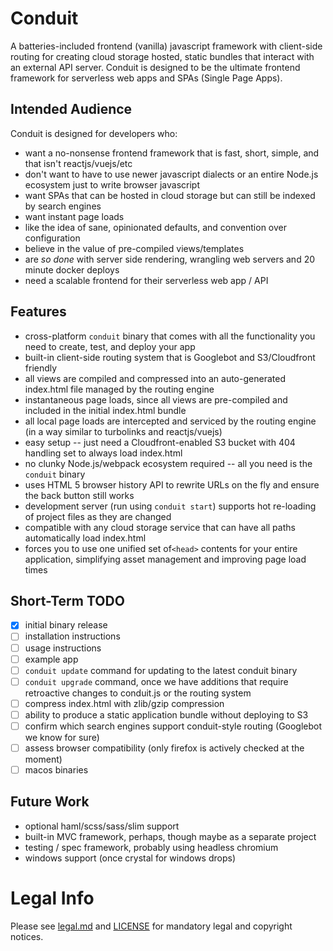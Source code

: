 # Conduit
A batteries-included frontend (vanilla) javascript framework with client-side routing for
creating cloud storage hosted, static bundles that interact with an external API server.
Conduit is designed to be the ultimate frontend framework for serverless web apps and SPAs
(Single Page Apps).

## Intended Audience
Conduit is designed for developers who:
* want a no-nonsense frontend framework that is fast, short, simple, and that isn't reactjs/vuejs/etc
* don't want to have to use newer javascript dialects or an entire Node.js ecosystem just to write browser javascript
* want SPAs that can be hosted in cloud storage but can still be indexed by search engines
* want instant page loads
* like the idea of sane, opinionated defaults, and convention over configuration
* believe in the value of pre-compiled views/templates
* are _so done_ with server side rendering, wrangling web servers and 20 minute docker deploys
* need a scalable frontend for their serverless web app / API

## Features
* cross-platform `conduit` binary that comes with all the functionality you need to create, test, and deploy your app
* built-in client-side routing system that is Googlebot and S3/Cloudfront friendly
* all views are compiled and compressed into an auto-generated index.html file managed by the routing engine
* instantaneous page loads, since all views are pre-compiled and included in the initial index.html bundle
* all local page loads are intercepted and serviced by the routing engine (in a way similar to turbolinks and reactjs/vuejs)
* easy setup -- just need a Cloudfront-enabled S3 bucket with 404 handling set to always load index.html
* no clunky Node.js/webpack ecosystem required -- all you need is the `conduit` binary
* uses HTML 5 browser history API to rewrite URLs on the fly and ensure the back button still works
* development server (run using `conduit start`) supports hot re-loading of project files as they are changed
* compatible with any cloud storage service that can have all paths automatically load index.html
* forces you to use one unified set of`<head>` contents for your entire application, simplifying asset management and improving page load times

## Short-Term TODO
- [x] initial binary release
- [ ] installation instructions
- [ ] usage instructions
- [ ] example app
- [ ] `conduit update` command for updating to the latest conduit binary
- [ ] `conduit upgrade` command, once we have additions that require retroactive changes to conduit.js or the routing system
- [ ] compress index.html with zlib/gzip compression
- [ ] ability to produce a static application bundle without deploying to S3
- [ ] confirm which search engines support conduit-style routing (Googlebot we know for sure)
- [ ] assess browser compatibility (only firefox is actively checked at the moment)
- [ ] macos binaries

## Future Work
* optional haml/scss/sass/slim support
* built-in MVC framework, perhaps, though maybe as a separate project
* testing / spec framework, probably using headless chromium
* windows support (once crystal for windows drops)

# Legal Info

Please see [legal.md](legal.md) and [LICENSE](LICENSE) for mandatory legal and copyright notices.
